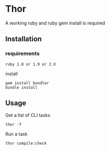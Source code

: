 Thor
====

A working ruby and ruby gem install is required

Installation
------------

### requirements

    ruby 1.8 or 1.9 or 2.X

install

    gem install bundler
    bundle install

Usage
-----

Get a list of CLI tasks

    thor -T

Run a task

    thor compile:check
